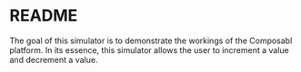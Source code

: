 # README

The goal of this simulator is to demonstrate the workings of the Composabl platform. In its essence, this simulator allows the user to increment a value and decrement a value.
